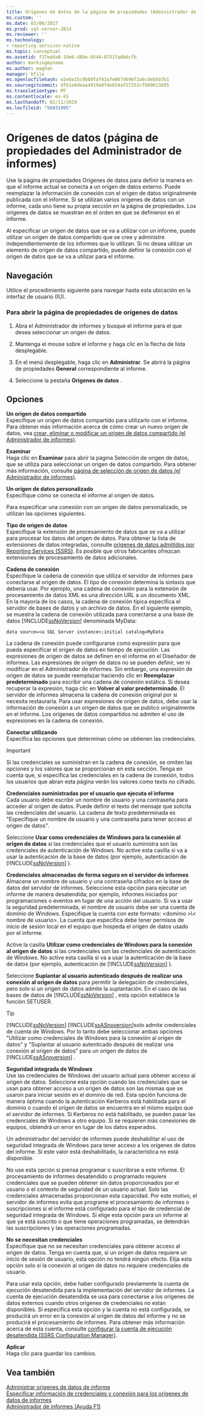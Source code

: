 ```yaml
---
title: Orígenes de datos de la página de propiedades (Administrador de informes) | Microsoft Docs
ms.custom: ''
ms.date: 03/06/2017
ms.prod: sql-server-2014
ms.reviewer: ''
ms.technology:
- reporting-services-native
ms.topic: conceptual
ms.assetid: f37edda0-19e6-489e-b544-8751fa6b6cfb
author: markingmyname
ms.author: maghan
manager: kfile
ms.openlocfilehash: e2e0a15c9b60faf43a7e067d696f2a6cdeb5b7b1
ms.sourcegitcommit: dfb1e6deaa4919a0f4e654af57252cfb09613dd5
ms.translationtype: MT
ms.contentlocale: es-ES
ms.lasthandoff: 02/11/2019
ms.locfileid: "56031995"
---
```

# <a name="data-sources-properties-page-report-manager"></a>Orígenes de datos (página de propiedades del Administrador de informes)
  Use la página de propiedades Orígenes de datos para definir la manera en que el informe actual se conecta a un origen de datos externo. Puede reemplazar la información de conexión con el origen de datos originalmente publicada con el informe. Si se utilizan varios orígenes de datos con un informe, cada uno tiene su propia sección en la página de propiedades. Los orígenes de datos se muestran en el orden en que se definieron en el informe.  
  
 Al especificar un origen de datos que se va a utilizar con un informe, puede utilizar un origen de datos compartido que se cree y administre independientemente de los informes que lo utilizan. Si no desea utilizar un elemento de origen de datos compartido, puede definir la conexión con el origen de datos que se va a utilizar para el informe.  
  
## <a name="navigation"></a>Navegación  
 Utilice el procedimiento siguiente para navegar hasta esta ubicación en la interfaz de usuario (IU).  
  
### <a name="to-open-the-data-sources-properties-page"></a>Para abrir la página de propiedades de orígenes de datos  
  
1.  Abra el Administrador de informes y busque el informe para el que desea seleccionar un origen de datos.  
  
2.  Mantenga el mouse sobre el informe y haga clic en la flecha de lista desplegable.  
  
3.  En el menú desplegable, haga clic en **Administrar**. Se abrirá la página de propiedades **General** correspondiente al informe.  
  
4.  Seleccione la pestaña **Orígenes de datos** .  
  
## <a name="options"></a>Opciones  
 **Un origen de datos compartido**  
 Especifique un origen de datos compartido para utilizarlo con el informe. Para obtener más información acerca de cómo crear un nuevo origen de datos, vea [crear, eliminar o modificar un origen de datos compartido &#40;el Administrador de informes&#41;](../../2014/reporting-services/create-delete-or-modify-a-shared-data-source-report-manager.md).  
  
 **Examinar**  
 Haga clic en **Examinar** para abrir la página Selección de origen de datos, que se utiliza para seleccionar un origen de datos compartido. Para obtener más información, consulte [página de selección de origen de datos &#40;el Administrador de informes&#41;](../../2014/reporting-services/data-source-selection-page-report-manager.md).  
  
 **Un origen de datos personalizado**  
 Especifique cómo se conecta el informe al origen de datos.  
  
 Para especificar una conexión con un origen de datos personalizado, se utilizan las opciones siguientes.  
  
 **Tipo de origen de datos**  
 Especifique la extensión de procesamiento de datos que se va a utilizar para procesar los datos del origen de datos. Para obtener la lista de extensiones de datos integradas, consulte [orígenes de datos admitidos por Reporting Services &#40;SSRS&#41;](create-deploy-and-manage-mobile-and-paginated-reports.md). Es posible que otros fabricantes ofrezcan extensiones de procesamiento de datos adicionales.  
  
 **Cadena de conexión**  
 Especifique la cadena de conexión que utiliza el servidor de informes para conectarse al origen de datos. El tipo de conexión determina la sintaxis que debería usar. Por ejemplo, una cadena de conexión para la extensión de procesamiento de datos XML es una dirección URL a un documento XML. En la mayoría de los casos, la cadena de conexión típica especifica el servidor de bases de datos y un archivo de datos. En el siguiente ejemplo, se muestra la cadena de conexión utilizada para conectarse a una base de datos [!INCLUDE[ssNoVersion](../includes/ssnoversion-md.md)] denominada MyData:  
  
 `data source=<a SQL Server instance>;initial catalog=MyData`  
  
 La cadena de conexión puede configurarse como expresión para que pueda especificar el origen de datos en tiempo de ejecución. Las expresiones de origen de datos se definen en el informe en el Diseñador de informes. Las expresiones de origen de datos no se pueden definir, ver ni modificar en el Administrador de informes. Sin embargo, una expresión de origen de datos se puede reemplazar haciendo clic en **Reemplazar predeterminado** para escribir una cadena de conexión estática. Si desea recuperar la expresión, haga clic en **Volver al valor predeterminado**. El servidor de informes almacena la cadena de conexión original por si necesita restaurarla. Para usar expresiones de origen de datos, debe usar la información de conexión a un origen de datos que se publicó originalmente en el informe. Los orígenes de datos compartidos no admiten el uso de expresiones en la cadena de conexión.  
  
 **Conectar utilizando**  
 Especifica las opciones que determinan cómo se obtienen las credenciales.  
  
> [!IMPORTANT]  
>  Si las credenciales se suministran en la cadena de conexión, se omiten las opciones y los valores que se proporcionan en esta sección. Tenga en cuenta que, si especifica las credenciales en la cadena de conexión, todos los usuarios que abran esta página verán los valores como texto no cifrado.  
  
 **Credenciales suministradas por el usuario que ejecuta el informe**  
 Cada usuario debe escribir un nombre de usuario y una contraseña para acceder al origen de datos. Puede definir el texto del mensaje que solicita las credenciales del usuario. La cadena de texto predeterminada es "Especifique un nombre de usuario y una contraseña para tener acceso al origen de datos".  
  
 Seleccione **Usar como credenciales de Windows para la conexión al origen de datos** si las credenciales que el usuario suministra son las credenciales de autenticación de Windows. No active esta casilla si va a usar la autenticación de la base de datos (por ejemplo, autenticación de [!INCLUDE[ssNoVersion](../includes/ssnoversion-md.md)] ).  
  
 **Credenciales almacenadas de forma segura en el servidor de informes**  
 Almacene un nombre de usuario y una contraseña cifrados en la base de datos del servidor de informes. Seleccione esta opción para ejecutar un informe de manera desatendida; por ejemplo, informes iniciados por programaciones o eventos en lugar de una acción del usuario. Si va a usar la seguridad predeterminada, el nombre de usuario debe ser una cuenta de dominio de Windows. Especifique la cuenta con este formato: \<dominio >\\< nombre de usuario\>. La cuenta que especifica debe tener permisos de inicio de sesión local en el equipo que hospeda el origen de datos usado por el informe.  
  
 Active la casilla **Utilizar como credenciales de Windows para la conexión al origen de datos** si las credenciales son las credenciales de autenticación de Windows. No active esta casilla si va a usar la autenticación de la base de datos (por ejemplo, autenticación de [!INCLUDE[ssNoVersion](../includes/ssnoversion-md.md)] ).  
  
 Seleccione **Suplantar al usuario autenticado después de realizar una conexión al origen de datos** para permitir la delegación de credenciales, pero solo si un origen de datos admite la suplantación. En el caso de las bases de datos de [!INCLUDE[ssNoVersion](../includes/ssnoversion-md.md)] , esta opción establece la función SETUSER.  
  
> [!TIP]  
>  [!INCLUDE[ssNoVersion](../includes/ssnoversion-md.md)] [!INCLUDE[ssASnoversion](../includes/ssasnoversion-md.md)]solo admite credenciales de cuenta de Windows. Por lo tanto debe seleccionar ambas opciones "Utilizar como credenciales de Windows para la conexión al origen de datos" y "Suplantar al usuario autenticado después de realizar una conexión al origen de datos" para un origen de datos de [!INCLUDE[ssASnoversion](../includes/ssasnoversion-md.md)] .  
  
 **Seguridad integrada de Windows**  
 Use las credenciales de Windows del usuario actual para obtener acceso al origen de datos. Seleccione esta opción cuando las credenciales que se usan para obtener acceso a un origen de datos son las mismas que se usaron para iniciar sesión en el dominio de red. Esta opción funciona de manera óptima cuando la autenticación Kerberos está habilitada para el dominio o cuando el origen de datos se encuentra en el mismo equipo que el servidor de informes. Si Kerberos no está habilitado, se pueden pasar las credenciales de Windows a otro equipo. Si se requieren más conexiones de equipos, obtendrá un error en lugar de los datos esperados.  
  
 Un administrador del servidor de informes puede deshabilitar el uso de seguridad integrada de Windows para tener acceso a los orígenes de datos del informe. Si este valor está deshabilitado, la característica no está disponible.  
  
 No use esta opción si piensa programar o suscribirse a este informe. El procesamiento de informes desatendido o programado requiere credenciales que se pueden obtener sin datos proporcionados por el usuario o el contexto de seguridad de un usuario actual. Solo las credenciales almacenadas proporcionan esta capacidad. Por este motivo, el servidor de informes evita que programe el procesamiento de informes o suscripciones si el informe está configurado para el tipo de credencial de seguridad integrada de Windows. Si elige esta opción para un informe al que ya está suscrito o que tiene operaciones programadas, se detendrán las suscripciones y las operaciones programadas.  
  
 **No se necesitan credenciales**  
 Especifique que no se necesitan credenciales para obtener acceso al origen de datos. Tenga en cuenta que, si un origen de datos requiere un inicio de sesión de usuario, esta opción no tendrá ningún efecto. Elija esta opción solo si la conexión al origen de datos no requiere credenciales de usuario.  
  
 Para usar esta opción, debe haber configurado previamente la cuenta de ejecución desatendida para la implementación del servidor de informes. La cuenta de ejecución desatendida se usa para conectarse a los orígenes de datos externos cuando otros orígenes de credenciales no están disponibles. Si especifica esta opción y la cuenta no está configurada, se producirá un error en la conexión al origen de datos del informe y no se producirá el procesamiento de informes.  Para obtener más información acerca de esta cuenta, consulte [configurar la cuenta de ejecución desatendida &#40;SSRS Configuration Manager&#41;](install-windows/configure-the-unattended-execution-account-ssrs-configuration-manager.md).  
  
 **Aplicar**  
 Haga clic para guardar los cambios.  
  
## <a name="see-also"></a>Vea también  
 [Administrar orígenes de datos de informe](report-data/manage-report-data-sources.md)   
 [Especificar información de credenciales y conexión para los orígenes de datos de informes](report-data/specify-credential-and-connection-information-for-report-data-sources.md)   
 [Administrador de informes (Ayuda F1)](../../2014/reporting-services/report-manager-f1-help.md)  
  
  
